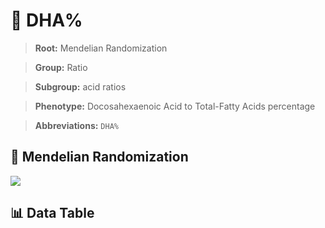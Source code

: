 # 🧪 DHA%

> **Root:** Mendelian Randomization

> **Group:** Ratio  

> **Subgroup:** acid ratios

> **Phenotype:** Docosahexaenoic Acid to Total-Fatty Acids percentage  

> **Abbreviations:** `DHA%`

## 🧬 Mendelian Randomization  

<img src="/MR/Figures/Inverse/DHAbaifenhao.png"/>


## 📊 Data Table


<CsvTableMRI src="/MR_Data/Inverse/DHAbaifenhao.csv"/>

